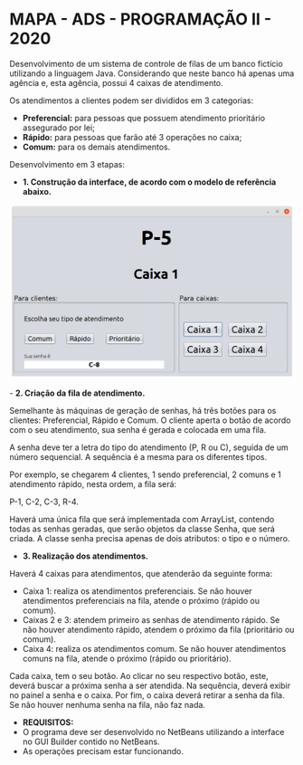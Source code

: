 # MAPA - ADS - PROGRAMAÇÃO II - 2020

Desenvolvimento de um sistema de controle de filas de um banco fictício utilizando a linguagem Java. Considerando que neste banco há apenas uma agência e, esta agência, possui 4 caixas de atendimento.
 
Os atendimentos a clientes podem ser divididos em 3 categorias:

- **Preferencial:** para pessoas que possuem atendimento prioritário assegurado por lei;
- **Rápido:** para pessoas que farão até 3 operações no caixa;
- **Comum:** para os demais atendimentos.

Desenvolvimento em 3 etapas:

- **1. Construção da interface, de acordo com o modelo de referência abaixo.**

![React Employee](/docs/screenshot.png)

​- **2. Criação da fila de atendimento.**

Semelhante às máquinas de geração de senhas, há três botões para os clientes: Preferencial, Rápido e Comum. O cliente aperta o botão de acordo com o seu atendimento, sua senha é gerada e colocada em uma fila.

A senha deve ter a letra do tipo do atendimento (P, R ou C), seguida de um número sequencial. A sequência é a mesma para os diferentes tipos.

Por exemplo, se chegarem 4 clientes, 1 sendo preferencial, 2 comuns e 1 atendimento rápido, nesta ordem, a fila será:

P-1, C-2, C-3, R-4.

Haverá uma única fila que será implementada com ArrayList, contendo todas as senhas geradas, que serão objetos da classe Senha, que será criada.
A classe senha precisa apenas de dois atributos: o tipo e o número.

- **3. Realização dos atendimentos.**

Haverá 4 caixas para atendimentos, que atenderão da seguinte forma:

- Caixa 1: realiza os atendimentos preferenciais. Se não houver atendimentos preferenciais na fila, atende o próximo (rápido ou comum).
- Caixas 2 e 3: atendem primeiro as senhas de atendimento rápido. Se não houver atendimento rápido, atendem o próximo da fila (prioritário ou comum).
- Caixa 4: realiza os atendimentos comum. Se não houver atendimentos comuns na fila, atende o próximo (rápido ou prioritário).

Cada caixa, tem o seu botão. Ao clicar no seu respectivo botão, este, deverá buscar a próxima senha a ser atendida. Na sequência, deverá exibir no painel a senha e o caixa. Por fim, o caixa deverá retirar a senha da fila. Se não houver nenhuma senha na fila, não faz nada.

- **REQUISITOS:**
- O programa deve ser desenvolvido no NetBeans utilizando a interface no GUI Builder contido no NetBeans.
- As operações precisam estar funcionando.
